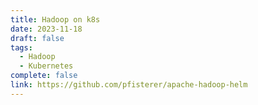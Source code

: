 ```yaml
---
title: Hadoop on k8s
date: 2023-11-18
draft: false
tags:
  - Hadoop
  - Kubernetes
complete: false
link: https://github.com/pfisterer/apache-hadoop-helm
---
```

